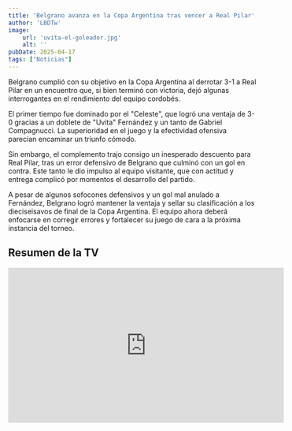 ```yaml
---
title: 'Belgrano avanza en la Copa Argentina tras vencer a Real Pilar'
author: 'LBDTw'
image:
    url: 'uvita-el-goleador.jpg'
    alt: ''
pubDate: 2025-04-17
tags: ["Noticias"]
---
```


Belgrano cumplió con su objetivo en la Copa Argentina al derrotar 3-1 a Real Pilar en un encuentro que, si bien terminó con victoria, dejó algunas interrogantes en el rendimiento del equipo cordobés.

El primer tiempo fue dominado por el "Celeste", que logró una ventaja de 3-0 gracias a un doblete de "Uvita" Fernández y un tanto de Gabriel Compagnucci. La superioridad en el juego y la efectividad ofensiva parecían encaminar un triunfo cómodo.

Sin embargo, el complemento trajo consigo un inesperado descuento para Real Pilar, tras un error defensivo de Belgrano que culminó con un gol en contra. Este tanto le dio impulso al equipo visitante, que con actitud y entrega complicó por momentos el desarrollo del partido.

A pesar de algunos sofocones defensivos y un gol mal anulado a Fernández, Belgrano logró mantener la ventaja y sellar su clasificación a los dieciseisavos de final de la Copa Argentina. El equipo ahora deberá enfocarse en corregir errores y fortalecer su juego de cara a la próxima instancia del torneo.

## Resumen de la TV
<iframe width="560" height="315" src="https://www.youtube.com/embed/noWxC7LMZ3o?si=deajFmLkmLYHZ-pg" title="YouTube video player" frameborder="0" allow="accelerometer; autoplay; clipboard-write; encrypted-media; gyroscope; picture-in-picture; web-share" referrerpolicy="strict-origin-when-cross-origin" allowfullscreen></iframe>
